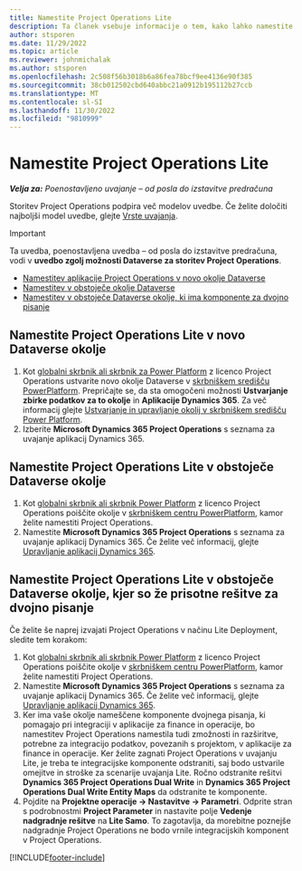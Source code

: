```yaml
---
title: Namestite Project Operations Lite
description: Ta članek vsebuje informacije o tem, kako lahko namestite poenostavljeno uvedbo aplikacije Project Operations – od posla do izstavitve predračuna.
author: stsporen
ms.date: 11/29/2022
ms.topic: article
ms.reviewer: johnmichalak
ms.author: stsporen
ms.openlocfilehash: 2c508f56b3018b6a86fea78bcf9ee4136e90f385
ms.sourcegitcommit: 38cb012502cbd640abbc21a0912b195112b27ccb
ms.translationtype: MT
ms.contentlocale: sl-SI
ms.lasthandoff: 11/30/2022
ms.locfileid: "9810999"
---
```

# <a name="deploy-project-operations-lite"></a>Namestite Project Operations Lite

_**Velja za:** Poenostavljeno uvajanje – od posla do izstavitve predračuna_



Storitev Project Operations podpira več modelov uvedbe. Če želite določiti najboljši model uvedbe, glejte [Vrste uvajanja](determine-deployment-type.md).


> [!IMPORTANT]
> Ta uvedba, poenostavljena uvedba – od posla do izstavitve predračuna, vodi v **uvedbo zgolj možnosti Dataverse za storitev Project Operations**.

- [Namestitev aplikacije Project Operations v novo okolje Dataverse](#new)
- [Namestitev v obstoječe okolje Dataverse](#existing)
- [Namestitev v obstoječe Dataverse okolje, ki ima komponente za dvojno pisanje](#existingdw)



## <a name="install-project-operations-lite-to-a-new-dataverse-environment"></a><a name="new"></a> Namestite Project Operations Lite v novo Dataverse okolje

1. Kot [globalni skrbnik ali skrbnik za Power Platform](/power-platform/admin/global-service-administrators-can-administer-without-license) z licenco Project Operations ustvarite novo okolje Dataverse v [skrbniškem središču PowerPlatform](https://admin.powerplatform.com). Prepričajte se, da sta omogočeni možnosti **Ustvarjanje zbirke podatkov za to okolje** in **Aplikacije Dynamics 365**. Za več informacij glejte [Ustvarjanje in upravljanje okolij v skrbniškem središču Power Platform](/power-platform/admin/create-environment#create-an-environment-in-the-power-platform-admin-center).
1. Izberite **Microsoft Dynamics 365 Project Operations** s seznama za uvajanje aplikacij Dynamics 365.


## <a name="install-project-operations-lite-to-an-existing-dataverse-environment"></a><a name="existing"></a> Namestite Project Operations Lite v obstoječe Dataverse okolje 
1. Kot [globalni skrbnik ali skrbnik Power Platform](/power-platform/admin/global-service-administrators-can-administer-without-license) z licenco Project Operations poiščite okolje v [skrbniškem centru PowerPlatform](https://admin.powerplatform.com), kamor želite namestiti Project Operations.
1. Namestite **Microsoft Dynamics 365 Project Operations** s seznama za uvajanje aplikacij Dynamics 365. Če želite več informacij, glejte [Upravljanje aplikacij Dynamics 365](/power-platform/admin/manage-apps).

## <a name="install-project-operations-lite-to-an-existing-dataverse-environment-where-dual-write-solutions-are-already-present"></a><a name="existingdw"></a> Namestite Project Operations Lite v obstoječe Dataverse okolje, kjer so že prisotne rešitve za dvojno pisanje

Če želite še naprej izvajati Project Operations v načinu Lite Deployment, sledite tem korakom:

1. Kot [globalni skrbnik ali skrbnik Power Platform](/power-platform/admin/global-service-administrators-can-administer-without-license) z licenco Project Operations poiščite okolje v [skrbniškem centru PowerPlatform](https://admin.powerplatform.com), kamor želite namestiti Project Operations.
1. Namestite **Microsoft Dynamics 365 Project Operations** s seznama za uvajanje aplikacij Dynamics 365. Če želite več informacij, glejte [Upravljanje aplikacij Dynamics 365](/power-platform/admin/manage-apps).
1. Ker ima vaše okolje nameščene komponente dvojnega pisanja, ki pomagajo pri integraciji v aplikacije za finance in operacije, bo namestitev Project Operations namestila tudi zmožnosti in razširitve, potrebne za integracijo podatkov, povezanih s projektom, v aplikacije za finance in operacije. Ker želite zagnati Project Operations v uvajanju Lite, je treba te integracijske komponente odstraniti, saj bodo ustvarile omejitve in stroške za scenarije uvajanja Lite. Ročno odstranite rešitvi **Dynamics 365 Project Operations Dual Write** in **Dynamics 365 Project Operations Dual Write Entity Maps** da odstranite te komponente.
1. Pojdite na **Projektne operacije -> Nastavitve -> Parametri**. Odprite stran s podrobnostmi **Project Parameter** in nastavite polje **Vedenje nadgradnje rešitve** na **Lite Samo**. To zagotavlja, da morebitne poznejše nadgradnje Project Operations ne bodo vrnile integracijskih komponent v Project Operations.  

[!INCLUDE[footer-include](../includes/footer-banner.md)]
